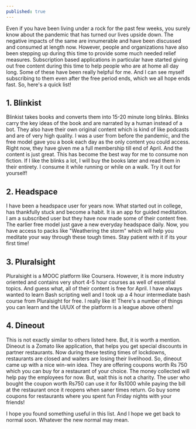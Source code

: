 ```yaml
---
published: true
---
```



Even if you have been living under a rock for the past few weeks, you surely know about the pandemic that has turned our lives
upside down. The negative impacts of the same are innumerable and have been discussed and consumed at length now. However, 
people and organizations have also been stepping up during this time to provide some much needed relief measures. Subscription
based applications in particular have started giving out free content during this time to help people who are at home all day long.
Some of these have been really helpful for me. And I can see myself subscribing to them even after the free period ends, which we
all hope ends fast. So, here's a quick list!

## 1. Blinkist

Blinkist takes books and converts them into 15-20 minute long blinks. Blinks carry the key ideas of the book and are narrated
by a human instead of a bot. They also have their own original content which is kind of like podcasts and are of very high quality.
I was a user from before the pandemic, and the free model gave you a book each day as the only content you could access. Right now,
they have given me a full membership till end of April. And the content is just great. This has become the best way for me to consume
non fiction. If I like the blinks a lot, I will buy the books later and read them in their entirety. I consume it while running or while
on a walk. Try it out for yourself!

## 2. Headspace

I have been a headspace user for years now. What started out in college, has thankfully stuck and become a habit. It is an app for guided
meditation. I am a subscribed user but they have now made some of their content free. The earlier free model just gave a new everyday headspace
daily. Now, you have access to packs like "Weathering the storm" which will help you meditate your way through these tough times. Stay patient
with it if its your first time!

## 3. Pluralsight

Pluralsight is a MOOC platform like Coursera. However, it is more industry oriented and contains very short 4-5 hour courses as well of
essential topics. And guess what, all of their content is free for April.  I have always wanted to learn Bash scripting well and I took up 
a 4 hour intermediate bash course from Pluralsight for free. I really like it! There's a number of things you can learn and the UI/UX of
the platform is a league above others!

## 4. Dineout

This is not exactly similar to others listed here. But, it is worth a mention. Dineout is a Zomato like application, that helps
you get special discounts in partner restaurants. Now during these testing times of lockdowns, restaurants are closed and waiters are 
losing their livelihood. So, dineout came up with a nice win-win idea. They are offering coupons worth Rs 750 which you can buy for
a restaurant of your choice. The money collected will help pay the employees for now. But, wait this is not a charity. The user
who bought the coupon worth Rs750 can use it for Rs1000 while paying the bill at the restaurant once it reopens when saner times
return. Go buy some coupons for restaurants where you spent fun Friday nights with your friends!

I hope you found something useful in this list. And I hope we get back to normal soon. Whatever the new normal may mean.
